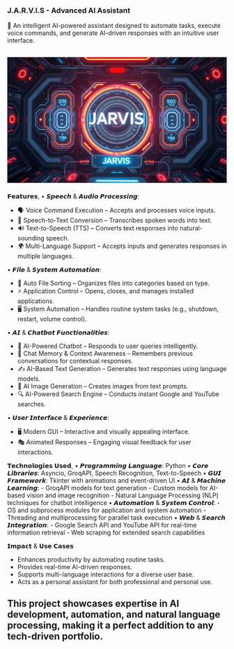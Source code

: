 
### **J.A.R.V.I.S - Advanced AI Assistant**  
🚀 An intelligent AI-powered assistant designed to automate tasks, execute voice commands, and generate AI-driven responses with an intuitive user interface.  

![JARVIS - AI Assistant](assets/banner.jpg)
---
𝗙𝗲𝗮𝘁𝘂𝗿𝗲𝘀,
•  𝙎𝙥𝙚𝙚𝙘𝙝 & 𝘼𝙪𝙙𝙞𝙤 𝙋𝙧𝙤𝙘𝙚𝙨𝙨𝙞𝙣𝙜:
- 🗣️ Voice Command Execution – Accepts and processes voice inputs.
- 📝 Speech-to-Text Conversion – Transcribes spoken words into text.
- 🔊 Text-to-Speech (TTS) – Converts text responses into natural-sounding speech.
- 🌍 Multi-Language Support – Accepts inputs and generates responses in multiple languages.

• 𝙁𝙞𝙡𝙚 & 𝙎𝙮𝙨𝙩𝙚𝙢 𝘼𝙪𝙩𝙤𝙢𝙖𝙩𝙞𝙤𝙣:
- 📁 Auto File Sorting – Organizes files into categories based on type.
- ⚡ Application Control – Opens, closes, and manages installed applications.
- 🖥️ System Automation – Handles routine system tasks (e.g., shutdown, restart, volume control).

• 𝘼𝙄 & 𝘾𝙝𝙖𝙩𝙗𝙤𝙩 𝙁𝙪𝙣𝙘𝙩𝙞𝙤𝙣𝙖𝙡𝙞𝙩𝙞𝙚𝙨:
- 💬 AI-Powered Chatbot – Responds to user queries intelligently.
- 🧠 Chat Memory & Context Awareness – Remembers previous conversations for contextual responses.
- ✍️ AI-Based Text Generation – Generates text responses using language models.
- 🎨 AI Image Generation – Creates images from text prompts.
- 🔍 AI-Powered Search Engine – Conducts instant Google and YouTube searches.

• 𝙐𝙨𝙚𝙧 𝙄𝙣𝙩𝙚𝙧𝙛𝙖𝙘𝙚 & 𝙀𝙭𝙥𝙚𝙧𝙞𝙚𝙣𝙘𝙚:
- 🖥️ Modern GUI – Interactive and visually appealing interface.
- 🎭 Animated Responses – Engaging visual feedback for user interactions.

𝗧𝗲𝗰𝗵𝗻𝗼𝗹𝗼𝗴𝗶𝗲𝘀 𝗨𝘀𝗲𝗱,
• 𝙋𝙧𝙤𝙜𝙧𝙖𝙢𝙢𝙞𝙣𝙜 𝙇𝙖𝙣𝙜𝙪𝙖𝙜𝙚: Python
• 𝘾𝙤𝙧𝙚 𝙇𝙞𝙗𝙧𝙖𝙧𝙞𝙚𝙨: Asyncio, GroqAPI, Speech Recognition, Text-to-Speech
• 𝙂𝙐𝙄 𝙁𝙧𝙖𝙢𝙚𝙬𝙤𝙧𝙠: Tkinter with animations and event-driven UI
• 𝘼𝙄 & 𝙈𝙖𝙘𝙝𝙞𝙣𝙚 𝙇𝙚𝙖𝙧𝙣𝙞𝙣𝙜:
       - GroqAPI models for text generation
       - Custom models for AI-based vision and image recognition
       - Natural Language Processing (NLP) techniques for chatbot intelligence
• 𝘼𝙪𝙩𝙤𝙢𝙖𝙩𝙞𝙤𝙣 & 𝙎𝙮𝙨𝙩𝙚𝙢 𝘾𝙤𝙣𝙩𝙧𝙤𝙡:
       - OS and subprocess modules for application and system automation
       - Threading and multiprocessing for parallel task execution
• 𝙒𝙚𝙗 & 𝙎𝙚𝙖𝙧𝙘𝙝 𝙄𝙣𝙩𝙚𝙜𝙧𝙖𝙩𝙞𝙤𝙣:
       - Google Search API and YouTube API for real-time information  retrieval
       - Web scraping for extended search capabilities

𝗜𝗺𝗽𝗮𝗰𝘁 & 𝗨𝘀𝗲 𝗖𝗮𝘀𝗲𝘀
- Enhances productivity by automating routine tasks.
- Provides real-time AI-driven responses.
- Supports multi-language interactions for a diverse user base.
- Acts as a personal assistant for both professional and personal use.

This project showcases expertise in AI development, automation, and natural language processing, making it a perfect addition to any tech-driven portfolio.
---
